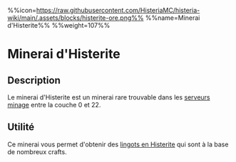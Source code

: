 %%icon=https://raw.githubusercontent.com/HisteriaMC/histeria-wiki/main/.assets/blocks/histerite-ore.png%%
%%name=Minerai d'Histerite%%
%%weight=107%%

# Minerai d'Histerite 

## Description 
Le minerai d'Histerite est un minerai rare trouvable dans les [serveurs minage](https://histeria.fr/wiki/mondes/minage-servers) entre la couche 0 et 22.

## Utilité
Ce minerai vous permet d'obtenir des [lingots en Histerite](https://histeria.fr/wiki/ressources/histerite) qui sont à la base de nombreux crafts.
